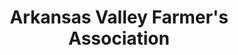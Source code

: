 ---
title: "Arkansas Valley Farmer's Association"
url: /danville/arkansas-valley-farmers-association/
shop: Landwirtschaftlich
---